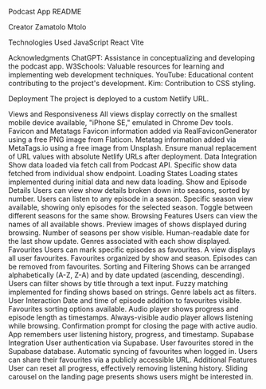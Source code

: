 Podcast App README

Creator
Zamatolo Mtolo

Technologies Used
JavaScript
React
Vite

Acknowledgments 
ChatGPT: Assistance in conceptualizing and developing the podcast app.
W3Schools: Valuable resources for learning and implementing web development techniques.
YouTube: Educational content contributing to the project's development.
Kim: Contribution to CSS styling.

Deployment
The project is deployed to a custom Netlify URL.

Views and Responsiveness
All views display correctly on the smallest mobile device available, "iPhone SE," emulated in Chrome Dev tools.
Favicon and Metatags
Favicon information added via RealFaviconGenerator using a free PNG image from Flaticon.
Metatag information added via MetaTags.io using a free image from Unsplash. Ensure manual replacement of URL values with absolute Netlify URLs after deployment.
Data Integration
Show data loaded via fetch call from Podcast API.
Specific show data fetched from individual show endpoint.
Loading States
Loading states implemented during initial data and new data loading.
Show and Episode Details
Users can view show details broken down into seasons, sorted by number.
Users can listen to any episode in a season.
Specific season view available, showing only episodes for the selected season.
Toggle between different seasons for the same show.
Browsing Features
Users can view the names of all available shows.
Preview images of shows displayed during browsing.
Number of seasons per show visible.
Human-readable date for the last show update.
Genres associated with each show displayed.
Favourites
Users can mark specific episodes as favourites.
A view displays all user favourites.
Favourites organized by show and season.
Episodes can be removed from favourites.
Sorting and Filtering
Shows can be arranged alphabetically (A-Z, Z-A) and by date updated (ascending, descending).
Users can filter shows by title through a text input.
Fuzzy matching implemented for finding shows based on strings.
Genre labels act as filters.
User Interaction
Date and time of episode addition to favourites visible.
Favourites sorting options available.
Audio player shows progress and episode length as timestamps.
Always-visible audio player allows listening while browsing.
Confirmation prompt for closing the page with active audio.
App remembers user listening history, progress, and timestamp.
Supabase Integration
User authentication via Supabase.
User favourites stored in the Supabase database.
Automatic syncing of favourites when logged in.
Users can share their favourites via a publicly accessible URL.
Additional Features
User can reset all progress, effectively removing listening history.
Sliding carousel on the landing page presents shows users might be interested in.







